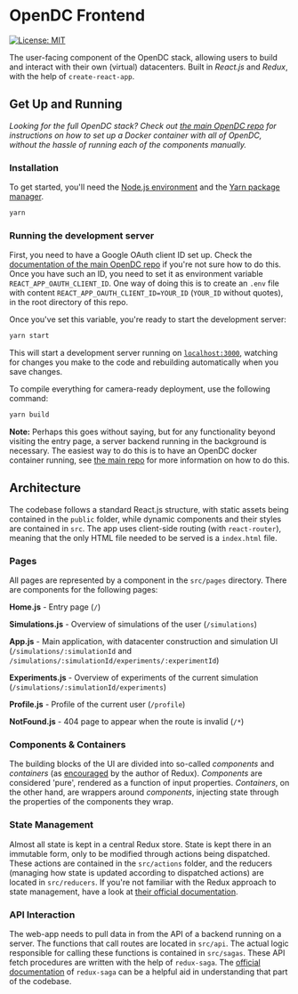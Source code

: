 # OpenDC Frontend

[![License: MIT](https://img.shields.io/badge/License-MIT-yellow.svg)](https://opensource.org/licenses/MIT)

The user-facing component of the OpenDC stack, allowing users to build and interact with their own (virtual) datacenters. Built in *React.js* and *Redux*, with the help of `create-react-app`.


## Get Up and Running

*Looking for the full OpenDC stack? Check out [the main OpenDC repo](https://github.com/atlarge-research/opendc) for instructions on how to set up a Docker container with all of OpenDC, without the hassle of running each of the components manually.*

### Installation

To get started, you'll need the [Node.js environment](https://nodejs.org) and the [Yarn package manager](https://yarnpkg.com).

```bash
yarn
```

### Running the development server

First, you need to have a Google OAuth client ID set up. Check the [documentation of the main OpenDC repo](https://github.com/atlarge-research/opendc) if you're not sure how to do this. Once you have such an ID, you need to set it as environment variable `REACT_APP_OAUTH_CLIENT_ID`. One way of doing this is to create an `.env` file with content `REACT_APP_OAUTH_CLIENT_ID=YOUR_ID` (`YOUR_ID` without quotes), in the root directory of this repo.

Once you've set this variable, you're ready to start the development server:

```bash
yarn start
```

This will start a development server running on [`localhost:3000`](http://localhost:3000), watching for changes you make to the code and rebuilding automatically when you save changes.

To compile everything for camera-ready deployment, use the following command:

```bash
yarn build
```

**Note:** Perhaps this goes without saying, but for any functionality beyond visiting the entry page, a server backend running in the background is necessary. The easiest way to do this is to have an OpenDC docker container running, see [the main repo](https://github.com/atlarge-research/opendc) for more information on how to do this.

## Architecture

The codebase follows a standard React.js structure, with static assets being contained in the `public` folder, while dynamic components and their styles are contained in `src`. The app uses client-side routing (with `react-router`), meaning that the only HTML file needed to be served is a `index.html` file.

### Pages

All pages are represented by a component in the `src/pages` directory. There are components for the following pages:

**Home.js** - Entry page (`/`)

**Simulations.js** - Overview of simulations of the user (`/simulations`)

**App.js** - Main application, with datacenter construction and simulation UI (`/simulations/:simulationId` and `/simulations/:simulationId/experiments/:experimentId`)

**Experiments.js** - Overview of experiments of the current simulation (`/simulations/:simulationId/experiments`)

**Profile.js** - Profile of the current user (`/profile`)

**NotFound.js** - 404 page to appear when the route is invalid (`/*`)

### Components & Containers

The building blocks of the UI are divided into so-called *components* and *containers* (as [encouraged](https://medium.com/@dan_abramov/smart-and-dumb-components-7ca2f9a7c7d0) by the author of Redux). *Components* are considered 'pure', rendered as a function of input properties. *Containers*, on the other hand, are wrappers around *components*, injecting state through the properties of the components they wrap.

### State Management

Almost all state is kept in a central Redux store. State is kept there in an immutable form, only to be modified through actions being dispatched. These actions are contained in the `src/actions` folder, and the reducers (managing how state is updated according to dispatched actions) are located in `src/reducers`. If you're not familiar with the Redux approach to state management, have a look at [their official documentation](http://redux.js.org/).

### API Interaction

The web-app needs to pull data in from the API of a backend running on a server. The functions that call routes are located in `src/api`. The actual logic responsible for calling these functions is contained in `src/sagas`. These API fetch procedures are written with the help of `redux-saga`. The [official documentation](https://redux-saga.js.org/) of `redux-saga` can be a helpful aid in understanding that part of the codebase.

